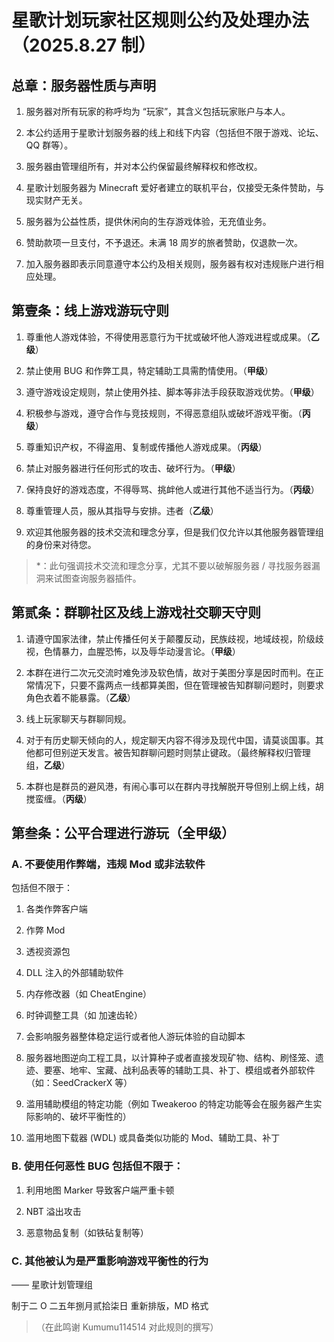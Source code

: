 # 星歌计划玩家社区规则公约及处理办法（2025.8.27 制）

## 总章：服务器性质与声明



1.  服务器对所有玩家的称呼均为 “玩家”，其含义包括玩家账户与本人。

2.  本公约适用于星歌计划服务器的线上和线下内容（包括但不限于游戏、论坛、QQ 群等）。

3.  服务器由管理组所有，并对本公约保留最终解释权和修改权。

4.  星歌计划服务器为 Minecraft 爱好者建立的联机平台，仅接受无条件赞助，与现实财产无关。

5.  服务器为公益性质，提供休闲向的生存游戏体验，无充值业务。

6.  赞助款项一旦支付，不予退还。未满 18 周岁的旅者赞助，仅退款一次。

7.  加入服务器即表示同意遵守本公约及相关规则，服务器有权对违规账户进行相应处理。

## 第壹条：线上游戏游玩守则



1.  尊重他人游戏体验，不得使用恶意行为干扰或破坏他人游戏进程或成果。（**乙级**）

2.  禁止使用 BUG 和作弊工具，特定辅助工具需酌情使用。（**甲级**）

3.  遵守游戏设定规则，禁止使用外挂、脚本等非法手段获取游戏优势。（**甲级**）

4.  积极参与游戏，遵守合作与竞技规则，不得恶意组队或破坏游戏平衡。（**丙级**）

5.  尊重知识产权，不得盗用、复制或传播他人游戏成果。（**丙级**）

6.  禁止对服务器进行任何形式的攻击、破坏行为。（**甲级**）

7.  保持良好的游戏态度，不得辱骂、挑衅他人或进行其他不适当行为。（**丙级**）

8.  尊重管理人员，服从其指导与安排。违者（**乙级**）

9.  欢迎其他服务器的技术交流和理念分享，但是我们仅允许以其他服务器管理组的身份来对待您。

> *：此句强调技术交流和理念分享，尤其不要以破解服务器 / 寻找服务器漏洞来试图查询服务器插件。

## 第贰条：群聊社区及线上游戏社交聊天守则



1.  请遵守国家法律，禁止传播任何关于颠覆反动，民族歧视，地域歧视，阶级歧视，色情暴力，血腥恐怖，以及辱华动漫言论。（**甲级**）

2.  本群在进行二次元交流时难免涉及软色情，故对于美图分享是因时而判。在正常情况下，只要不露两点一线都算美图，但在管理被告知群聊问题时，则要求角色衣着不能暴露。（**乙级**）

3.  线上玩家聊天与群聊同规。

4.  对于有历史聊天倾向的人，规定聊天内容不得涉及现代中国，请莫谈国事。其他都可但别逆天发言。被告知群聊问题时则禁止键政。（最终解释权归管理组，**乙级**）

5.  本群也是群员的避风港，有闹心事可以在群内寻找解脱开导但别上纲上线，胡搅蛮缠。（**丙级**）

## 第叁条：公平合理进行游玩（**全甲级**）

### A. 不要使用作弊端，违规 Mod 或非法软件

包括但不限于：



1.  各类作弊客户端

2.  作弊 Mod

3.  透视资源包

4.  DLL 注入的外部辅助软件

5.  内存修改器（如 CheatEngine）

6.  时钟调整工具（如 加速齿轮）

7.  会影响服务器整体稳定运行或者他人游玩体验的自动脚本

8.  服务器地图逆向工程工具，以计算种子或者直接发现矿物、结构、刷怪笼、遗迹、要塞、地牢、宝藏、战利品表等的辅助工具、补丁、模组或者外部软件（如：SeedCrackerX 等）

9.  滥用辅助模组的特定功能（例如 Tweakeroo 的特定功能等会在服务器产生实际影响的、破坏平衡性的）

10. 滥用地图下载器 (WDL) 或具备类似功能的 Mod、辅助工具、补丁

### B. 使用任何恶性 BUG 包括但不限于：



1.  利用地图 Marker 导致客户端严重卡顿

2.  NBT 溢出攻击

3.  恶意物品复制（如铁砧复制等）

### C. 其他被认为是严重影响游戏平衡性的行为

—— 星歌计划管理组

制于二 O 二五年捌月贰拾柒日 重新排版，MD 格式

> （在此鸣谢 Kumumu114514 对此规则的撰写）